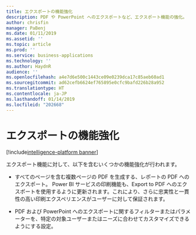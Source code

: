 ```yaml
---
title: エクスポートの機能強化
description: PDF や PowerPoint へのエクスポートなど、エクスポート機能の強化。
author: chrisfin
manager: PaBenj
ms.date: 01/11/2019
ms.assetid: ''
ms.topic: article
ms.prod: ''
ms.service: business-applications
ms.technology: ''
ms.author: HaydnR
audience: ''
ms.openlocfilehash: a4e7d6e500c1443ce09e0239dca17c85aeb60ad1
ms.sourcegitcommit: ad62cefb6624ef765895e0cfc9bafd226b28a952
ms.translationtype: HT
ms.contentlocale: ja-JP
ms.lasthandoff: 01/14/2019
ms.locfileid: "202668"
---
```

# <a name="export-enhancements"></a>エクスポートの機能強化

[!include[intelligence-platform banner](../../includes/intelligence-platform.md)]

エクスポート機能に対して、以下を含むいくつかの機能強化が行われます。

-   すべてのページを含む複数ページの PDF を生成する、レポートの PDF へのエクスポート。 Power BI サービスの印刷機能も、Export to PDF へのエクスポートを使用するように更新されます。これにより、さらに忠実性と一貫性の高い印刷エクスペリエンスがユーザーに対して保証されます。

-   PDF および PowerPoint へのエクスポートに関するフィルターまたはパラメーターを、特定の対象ユーザーまたはニーズに合わせてカスタマイズできるようにする設定。
